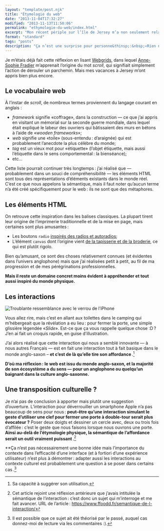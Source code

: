 ```yaml
---
layout: "template/post.njk"
title: "Étymologie du web"
date: "2013-11-04T17:32:27"
modified: "2013-11-13T11:50:06"
permalink: "ethymologie-du-web/index.html"
excerpt: "Mon récent périple sur l’île de Jersey m’a non seulement relaxé, mais aussi fait découvrir sous un nouveau jour certains éléments que j’utilise quotidiennement dans mon travail — et ce pour mon plus grand plaisir."
format: "standard"
tags: "posts"
description: "Ça n’est une surprise pour personne&thinsp;:&nbsp;«Rien ne se perd, rien ne se crée, tout se transforme». C’est particulièrement vrai sur le web où chaque langage et chaque élément cherche malgré lui à reproduire un objet réel et concret."
---
```

Je m’étais déjà fait cette réflexion en lisant [Webgrids](https://www.ffoodd.fr/lecture-webgrids/ "Compte-rendu de lecture&thinsp;:&nbsp;Webgrids (nouvelle fenêtre)"), dans lequel [Anne-Sophie Fradier](https://twitter.com/Mitternacht "Anne-Sophie Fradier sur Twitter (nouvelle fenêtre)") m’apprenait l’origine du mot _scroll_, qui signifiait simplement l’action de dérouler un parchemin. Mais mes vacances à Jersey m’ont appris bien plus encore.

## Le vocabulaire web

À l’instar de _scroll_, de nombreux termes proviennent du langage courant en anglais :

* _framework_ signifie «coffrage», dans la construction — ce que j’ai appris en visitant un mémorial sur la seconde guerre mondiale, dans lequel était expliqué le labeur des ouvriers qui bâtissaient des murs en bétons à l’aide de «_wooden frameworks_»;
* _web_ signifie une «toile» (sous-entendu&thinsp;:&nbsp;d’araignée) qui est probablement l’anecdote la plus célèbre du monde;
* _tag_ est un vieux mot pour «étiquette» (l’objet étiquette, mais aussi l’étiquette dans le sens comportemental&thinsp;:&nbsp;la bienséance);
* etc…

Cette liste pourrait continuer très longtemps&thinsp;:&nbsp;j’ai réalisé que — probablement dans un souci de compréhensibilité — les éléments HTML sont tous des représentations d’éléments existants dans le monde réel. C’est ce que nous appelons la sémantique, mais il faut noter qu’aucun terme n’a été créé spécifiquement pour le web&thinsp;:&nbsp;ils ne sont que des métaphores.

## Les éléments HTML

On retrouve cette inspiration dans les balises classiques. La plupart tirent leur origine de l’imprimerie traditionnelle et de la mise en page, mais certaines sont plus amusantes&thinsp;:&nbsp;

* Les boutons `radio` [inspirés des radios et autoradios](https://fr.wikipedia.org/wiki/Bouton_radio "Les origines des boutons radio sur Wikipédia (nouvelle fenêtre)");
* L’élément `canvas` dont l’origine vient [de la tapisserie et de la broderie](https://fr.wikipedia.org/wiki/Canevas "Définition de canevas sur Wikipédia (nouvelle fenêtre)"), ce qui est plutôt rigolo.

Bien qu’amusant, ce sont des choses relativement connues (et évidentes dans l’univers anglophone) mais que j’ai réalisées petit à petit, au fil de ma progression et de mes pérégrinations professionnelles.

**Mais il reste un domaine concret moins évident à appréhender et tout aussi inspiré du monde physique.**

## Les interactions

![Troublante ressemblance avec le verrou de l’iPhone](/images/2013/11/slide-to-unlock.jpg "Troublante ressemblance avec le verrou de l’iPhone")

Vous allez rire, mais c’est en allant aux toilettes dans le camping qui m’hébergeait que la révélation a eu lieu&thinsp;:&nbsp;pour fermer la porte, une simple glissière légendée «_Slide_». Est-ce que ça vous rappelle quelque chose :D&thinsp;? J’en ai fait un croquis rapide, en guise d’illustration.

J’ai alors réalisé que cette interaction qui nous a semblé innovante — à nous autres Français — est en fait une interaction tout à fait basique dans le monde anglo-saxon – **et c’est de là qu’elle tire son affordance**&thinsp;.[^1]

[^1]: Sa capacité à suggérer son utilisation.



**D’où ma réflexion&thinsp;:&nbsp;le web est issu du monde anglo-saxon, et la majorité de son écosystème a du sens — pour un anglophone ou quelqu’un baignant dans la culture anglo-saxonne.**

## Une transposition culturelle ?

Je n’ai pas de conclusion à apporter mais plutôt une suggestion d’ouverture. L’interaction pour déverrouiller un smartphone Apple n’a pas beaucoup de sens pour nous&thinsp;:&nbsp;**peut-être qu’une interaction simulant le geste d’utiliser une clef pour fermer une porte à double-tour serait plus évocateur ?** Poser deux doigts et dessiner un cercle avec, deux ou trois fois d’affilée&thinsp;:&nbsp;c’est le geste que nous faisons lorsque nous ouvrons une porte. **Ainsi au-delà de l’étymologie physique, la sémantique de l’affordance serait un outil vraiment puissant**&thinsp;.[^2]

[^2]: Cet article rejoint une réflexion antérieure que j’avais intitulée la sémantique de l’interaction&thinsp;:&nbsp;c’est donc un sujet qui m’interroge et me fait avancer. URL de l’article&thinsp;:&nbsp;https://www.ffoodd.fr/semantique-de-l-interaction/



**Ça n’est pas nécessairement une bonne idée mais l’importance du contexte dans l’efficacité d’une interface (et à fortiori d’une expérience utilisateur) n’est plus à démontrer&thinsp;:&nbsp;adapter aussi les interactions au contexte culturel est probablement une question à se poser dans certains cas&thinsp;.[^3]

[^3]: Il est possible que ce sujet ait été théorisé par le passé, auquel cas donnez-moi de lecture via les commentaires :).


